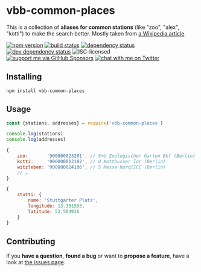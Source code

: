 # vbb-common-places

This is a collection of **aliases for common stations** (like "zoo", "alex", "kotti") to make the search better. Mostly taken from [a Wikipedia article](https://de.wikipedia.org/wiki/Berolinismus#Stra.C3.9Fen.2C_Pl.C3.A4tze_und_Gegenden).

[![npm version](https://img.shields.io/npm/v/vbb-common-places.svg)](https://www.npmjs.com/package/vbb-common-places)
[![build status](https://img.shields.io/travis/derhuerst/vbb-common-places.svg)](https://travis-ci.org/derhuerst/vbb-common-places)
[![dependency status](https://img.shields.io/david/derhuerst/vbb-common-places.svg)](https://david-dm.org/derhuerst/vbb-common-places)
[![dev dependency status](https://img.shields.io/david/dev/derhuerst/vbb-common-places.svg)](https://david-dm.org/derhuerst/vbb-common-places#info=devDependencies)
![ISC-licensed](https://img.shields.io/github/license/derhuerst/vbb-common-places.svg)
[![support me via GitHub Sponsors](https://img.shields.io/badge/support%20me-donate-fa7664.svg)](https://github.com/sponsors/derhuerst)
[![chat with me on Twitter](https://img.shields.io/badge/chat%20with%20me-on%20Twitter-1da1f2.svg)](https://twitter.com/derhuerst)


## Installing

```shell
npm install vbb-common-places
```


## Usage

```js
const {stations, addresses} = require('vbb-common-places')

console.log(stations)
console.log(addresses)
```

```js
{
	zoo:       '900000023201', // S+U Zoologischer Garten Bhf (Berlin)
	kotti:     '900000013102', // U Kottbusser Tor (Berlin)
	witzleben: '900000024106', // S Messe Nord/ICC (Berlin)
	// …
}
```

```js
{
	stutti: {
		name: 'Stuttgarter Platz',
		longitude: 13.301503,
		latitude: 52.504916
	}
}
```


## Contributing

If you **have a question**, **found a bug** or want to **propose a feature**, have a look at [the issues page](https://github.com/derhuerst/vbb-common-places/issues).
